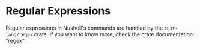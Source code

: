 # Regular Expressions

Regular expressions in Nushell's commands are handled by the `rust-lang/regex` crate. If you want to know more, check the crate documentation: "[regex](https://github.com/rust-lang/regex)".
